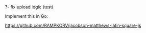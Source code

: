 ?- fix upload logic (test)

Implement this in Go:

https://github.com/RAMPKORV/jacobson-matthews-latin-square-js